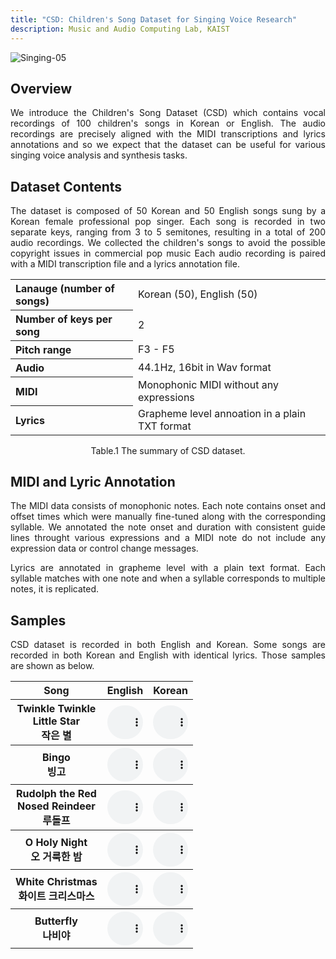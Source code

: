 ```yaml
---
title: "CSD: Children's Song Dataset for Singing Voice Research"
description: Music and Audio Computing Lab, KAIST
---
```


<script>
function pauseOthers(ele) {
    $("audio").not(ele).each(function (index, audio) {audio.pause();});
}
</script>

<style>
.main-content table {
    display: inline-table;
}
table {
    table-layout: auto;
    width: 100%;
    overflow: hidden;
}
#player{
    width: 100%;
}
</style>

![Singing-05](https://user-images.githubusercontent.com/15067112/95196354-e20f0200-0812-11eb-91c3-f53f8d79a535.png)

## Overview
<p align="justify">
We introduce the Children's Song Dataset (CSD) which contains vocal recordings of 100 children's songs in Korean or English. The audio recordings are precisely aligned with the MIDI transcriptions and lyrics annotations and so we expect that the dataset can be useful for various singing voice analysis and synthesis tasks. 
</p>

## Dataset Contents
<p align="justify">
The dataset is composed of 50 Korean and 50 English songs sung by a Korean female professional pop singer. Each song is recorded in two separate keys, ranging from 3 to 5 semitones, resulting in a total of 200 audio recordings. We collected the children's songs to avoid the possible copyright issues in commercial pop music Each audio recording is paired with a MIDI transcription file and a lyrics annotation file.
</p>

<table>
  <tr>
    <th align="left"> Lanauge (number of songs) </th>
    <td align="left"> Korean (50), English (50) </td>
  </tr>
  <tr>
    <th align="left"> Number of keys per song </th>
    <td align="left"> 2 </td>
  </tr>
  <tr>
    <th align="left"> Pitch range </th>
    <td align="left"> F3 - F5 </td>
  </tr>
  <tr>
    <th align="left"> Audio </th>
    <td align="left"> 44.1Hz, 16bit in Wav format </td>
  </tr>
  <tr>
    <th align="left"> MIDI </th>
    <td align="left"> Monophonic MIDI without any expressions </td>
  </tr>
  <tr>
    <th align="left"> Lyrics </th>
    <td align="left"> Grapheme level annoation in a plain TXT format </td>
  </tr>
</table>
<p align="center">Table.1 The summary of CSD dataset.</p>

## MIDI and Lyric Annotation
<p align="justify">
The MIDI data consists of monophonic notes. Each note contains onset and offset times which were manually fine-tuned along with the corresponding syllable. We annotated the note onset and duration with consistent guide lines throught various expressions and a MIDI note do not include any expression data or control change messages.
</p>

<p align="justify">
Lyrics are annotated in grapheme level with a plain text format. Each syllable matches with one note and when a syllable corresponds to multiple notes, it is replicated.
</p>

## Samples
<p align="justify">
CSD dataset is recorded in both English and Korean. Some songs are recorded in both Korean and English with identical lyrics. Those samples are shown as below.
</p>

<table style="table-layout: fixed;">
    <tr>
        <th> Song </th>
        <th> English </th>
        <th> Korean </th>
    </tr>
    <tr>
        <th> Twinkle Twinkle <br> Little Star <br> 작은 별 </th> 
        <th> <audio controls id="player" onplay="pauseOthers(this);"><source src="assets/audio/little_star_en.mp3" type="audio/mpeg"></audio></th>
        <th> <audio controls id="player" onplay="pauseOthers(this);"><source src="assets/audio/little_star_kr.mp3" type="audio/mpeg"></audio></th>
    </tr>
    <tr>
        <th> Bingo <br> 빙고 </th>
        <th> <audio controls id="player" onplay="pauseOthers(this);"><source src="assets/audio/bingo_en.mp3" type="audio/mpeg"></audio></th>
        <th> <audio controls id="player" onplay="pauseOthers(this);"><source src="assets/audio/bingo_kr.mp3" type="audio/mpeg"></audio></th>
    </tr>
    <tr>
        <th> Rudolph the Red <br> Nosed Reindeer <br> 루돌프 </th>
        <th> <audio controls id="player" onplay="pauseOthers(this);"><source src="assets/audio/rudolph_en.mp3" type="audio/mpeg"></audio></th>
        <th> <audio controls id="player" onplay="pauseOthers(this);"><source src="assets/audio/rudolph_kr.mp3" type="audio/mpeg"></audio></th>
    </tr>
    <tr>
        <th> O Holy Night <br> 오 거룩한 밤 </th>
        <th> <audio controls id="player" onplay="pauseOthers(this);"><source src="assets/audio/holynight_en.mp3" type="audio/mpeg"></audio></th>
        <th> <audio controls id="player" onplay="pauseOthers(this);"><source src="assets/audio/holynight_kr.mp3" type="audio/mpeg"></audio></th>
    </tr>
    <tr>
        <th> White Christmas <br> 화이트 크리스마스 </th>
        <th> <audio controls id="player" onplay="pauseOthers(this);"><source src="assets/audio/white_xmas_en.mp3" type="audio/mpeg"></audio></th>
        <th> <audio controls id="player" onplay="pauseOthers(this);"><source src="assets/audio/white_xmas_kr.mp3" type="audio/mpeg"></audio></th>
    </tr>
    <tr>
        <th> Butterfly <br> 나비야 </th>
        <th> <audio controls id="player" onplay="pauseOthers(this);"><source src="assets/audio/butterfly_en.mp3" type="audio/mpeg"></audio></th>
        <th> <audio controls id="player" onplay="pauseOthers(this);"><source src="assets/audio/butterfly_kr.mp3" type="audio/mpeg"></audio></th>
    </tr>
</table>

